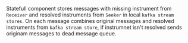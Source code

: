 Statefull component stores messages with missing instrument from `Receiver` and resolved instruments from `Seeker` in local `kafka stream stores`. On each message combines original messages and resolved instruments from `kafka stream store`, if instrumnet isn't resolved sends originam messages to dead message queue.

